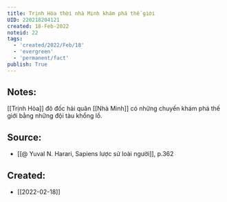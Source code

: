 ```yaml
---
title: Trịnh Hòa thời nhà Minh khám phá thế giới
UID: 220218204121
created: 18-Feb-2022
noteid: 22
tags:
  - 'created/2022/Feb/18'
  - 'evergreen'
  - 'permanent/fact'
publish: True
---
```

## Notes:
[[Trịnh Hòa]] đô đốc hải quân [[Nhà Minh]] có những chuyến khám phá thế giới bằng những đội tàu khổng lồ.

## Source:
- [[@ Yuval N. Harari, Sapiens lược sử loài người]], p.362


## Created:
- [[2022-02-18]]
